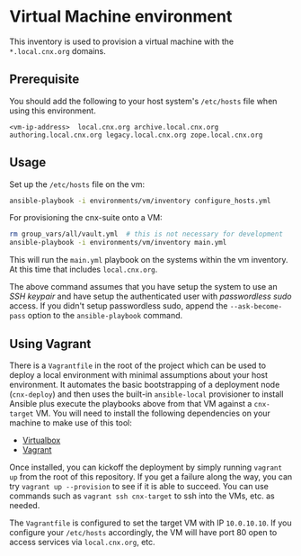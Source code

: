 # Virtual Machine environment

This inventory is used to provision a virtual machine with the ``*.local.cnx.org`` domains.

## Prerequisite

You should add the following to your host system's ``/etc/hosts`` file when using this environment.

```
<vm-ip-address>  local.cnx.org archive.local.cnx.org authoring.local.cnx.org legacy.local.cnx.org zope.local.cnx.org
```

## Usage

Set up the ``/etc/hosts`` file on the vm:

```sh
ansible-playbook -i environments/vm/inventory configure_hosts.yml
```

For provisioning the cnx-suite onto a VM:

```sh
rm group_vars/all/vault.yml  # this is not necessary for development
ansible-playbook -i environments/vm/inventory main.yml
```

This will run the ``main.yml`` playbook on the systems within the vm inventory. At this time that includes ``local.cnx.org``.

The above command assumes that you have setup the system to use an *SSH keypair* and have setup the authenticated user with *passwordless sudo* access. If you didn't setup passwordless sudo, append the ``--ask-become-pass`` option to the ``ansible-playbook`` command.

## Using Vagrant
There is a `Vagrantfile` in the root of the project which can be used to deploy a local environment with minimal assumptions about your host environment. It automates the basic bootstrapping of a deployment node (`cnx-deploy`) and then uses the built-in `ansible-local` provisioner to install Ansible plus execute the playbooks above from that VM against a `cnx-target` VM. You will need to install the following dependencies on your machine to make use of this tool:

* [Virtualbox](https://www.virtualbox.org/)
* [Vagrant](https://www.vagrantup.com/)

Once installed, you can kickoff the deployment by simply running `vagrant up` from the root of this repository. If you get a failure along the way, you can try `vagrant up --provision` to see if it is able to succeed. You can use commands such as `vagrant ssh cnx-target` to ssh into the VMs, etc. as needed.

The `Vagrantfile` is configured to set the target VM with IP `10.0.10.10`. If you configure your ``/etc/hosts`` accordingly, the VM will have port 80 open to access services via `local.cnx.org`, etc.
